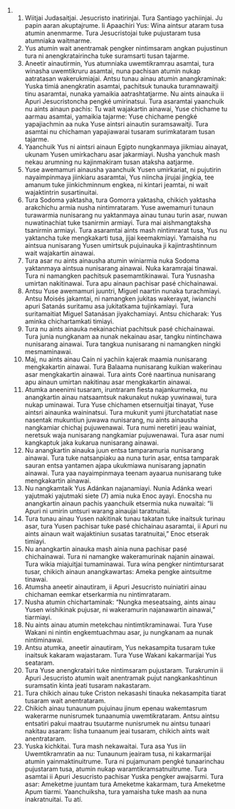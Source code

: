 <ol>
  <li>
    <ol>
      <li>Wiitjai Judasaitjai. Jesucristo inatirinjai. Tura Santiago yachiinjai. Ju papin aaran akuptajrume. Ii Apaachiri Yus: Wína aintsur ataram tusa atumin anenmarme. Tura Jesucristojai tuke pujustaram tusa atumniaka waitmarme.</li>
      <li>Yus atumin wait anentramak pengker nintimsaram angkan pujustinun tura ni anengkratairincha tuke suramsarti tusan tajarme.</li>
      <li>Aneetir ainautirmin, Yus atumniaka uwemtikramrau asamtai, tura winasha uwemtikruru asamtai, nuna pachisan atumin nukap aatratasan wakerukmiajai. Antsu tunau ainau atumin anangkraminak: Yuska timiá anengkratin asamtai, pachitsuk tunauka turamnawaitji tinu asaramtai, nunaka yamaikia aatrashtatjarme. Nu aints ainauka ii Apuri Jesucristoncha pengké umirinatsui. Tura asaramtai yaanchuik nu aints ainaun pachis: Tu wait wajakartin ainawai, Yuse chichame tu aarmau asamtai, yamaikia tajarme: Yuse chichame pengké yapajiachmin aa nuka Yuse aintsri ainautin suramsawaitji. Tura asamtai nu chichaman yapajiawarai tusaram surimkataram tusan tajarme.</li>
      <li>Yaanchuik Yus ni aintsri ainaun Egipto nungkanmaya jiikmiau ainayat, ukunam Yusen umirkacharu asar jakarmiayi. Nusha yanchuk mash nekau arumning nu kajinmakiram tusan ataksha aatjarme.</li>
      <li>Yuse awemamuri ainausha yaanchuik Yusen umirkariat, ni pujutirin nayaimpinmaya jiinkiaru asaramtai, Yus niincha jirujai jingkia, tee amanum tuke jiinkichminnum engkea, ni kintari jeamtai, ni wait wajaktintrin susartinuitai.</li>
      <li>Tura Sodoma yaktasha, tura Gomorra yaktasha, chikich yaktasha arakchichu armia nusha nintimrataram. Yuse awemamuri tunaun turawarmia nunisarang nu yaktanmaya ainau tunau turin asar, nuwan nuwatinachiat tuke tsanirmin armiayi. Tura mai aishmangtaksha tsanirmin armiayi. Tura asaramtai aints mash nintimrarat tusa, Yus nu yaktancha tuke mengkakarti tusa, jijai keemakmiayi. Yamaisha nu aintsua nunisarang Yusen umirtsuk pujuinauka ji kajintrashtinnum wait wajakartin ainawai.</li>
      <li>Tura asar nu aints ainausha atumin winiarmia nuka Sodoma yaktanmaya aintsua nunisarang ainawai. Nuka karamrajai tinawai. Tura ni namangken pachitsuk pasemamtikinawai. Tura Yusnasha umirtan nakitinawai. Tura apu ainaun pachisar pasé chichainawai.</li>
      <li>Antsu Yuse awemamuri juuntri, Miguel naartin nunaka turachmiayi. Antsu Moisés jakamtai, ni namangken jukitas wakerayat, iwianchi apuri Satanás suritamu asa jukitatkama tujinkamiayi. Tura suritamaitiat Miguel Satanásan jiyakchamiayi. Antsu chicharak: Yus aminka chichartamkati timiayi.</li>
      <li>Tura nu aints ainauka nekainachiat pachitsuk pasé chichainawai. Tura junia nungkanam aa nunak nekainau asar, tangku nintinchawa nunisarang ainawai. Tura tangkua nunisarang ni namangken ningki mesmaminawai.</li>
      <li>Maj, nu aints ainau Caín ni yachiin kajerak maamia nunisarang mengkakartin ainawai. Tura Balaama nunisarang kuikian wakerinau asar mengkakartin ainawai. Tura aints Coré naartinua nunisarang apu ainaun umirtan nakitinau asar mengkakartin ainawai.</li>
      <li>Atumka aneenimi tusaram, iruntraram fiesta najankurmeka, nu anangkartin ainau natsaamtsuk nakunakut nukap yuwinawai, tura nukap uminawai. Tura Yuse chichamen etsernuitjai tinayat, Yuse aintsri ainaunka waininatsui. Tura mukunit yumi jiturchatatiat nase nasentak mukuntiun juwawa nunisarang, nu aints ainausha nangkamiar chichaj pujuwenawai. Tura numi neretiri jeau wainiat, neretsuk waja nunisarang nangkamiar pujuwenawai. Tura asar numi kangkaptuk jaka kukarua nunisarang ainawai.</li>
      <li>Nu anangkartin ainauka juun entsa tamparamuria nunisarang ainawai. Tura tuke natsanpiaku aa nuna turin asar, entsa tamparak sauran entsa yantamen ajapa ukukmiawa nunisarang japnatin ainawai. Tura yaa nayaimpinmaya teenam ayaarua nunisarang tuke mengkakartin ainawai.</li>
      <li>Nu nangkamtaik Yus Adánkan najanamiayi. Nunia Adánka weari yajutmaki yajutmaki siete (7) amia nuka Enoc ayayi. Enocsha nu anangkartin ainaun pachis yaanchuik etsermia nuka nuwaitai: “Ii Apuri ni umirin untsuri warang ainaujai taratnuitai.</li>
      <li>Tura tunau ainau Yusen nakitinak tunau takatan tuke inaitsuk turinau asar, tura Yusen pachisar tuke pasé chichainau asaramtai, ii Apuri nu aints ainaun wait wajaktiniun susatas taratnuitai,” Enoc etserak timiayi.</li>
      <li>Nu anangkartin ainauka mash ainia nuna pachisar pasé chichainawai. Tura ni namangke wakeramurinak najanin ainawai. Tura wikia miajuitjai tumaminawai. Tura wína pengker nintimtursarat tusar, chikich ainaun anangkawartas: Ameka pengke aintsuitme tinawai.</li>
      <li>Atumsha aneetir ainautiram, ii Apuri Jesucristo nuiniatiri ainau chichaman eemkar etserkarmia nu nintimrataram.</li>
      <li>Nusha atumin chichartaminak: “Nungka meseatsaing, aints ainau Yusen wishikinak pujusar, ni wakeramurin najanawartin ainawai,” tiarmiayi.</li>
      <li>Nu aints ainau atumin metekchau nintimtikraminawai. Tura Yuse Wakani ni nintin engkemtuachmau asar, ju nungkanam aa nunak nintiminawai.</li>
      <li>Antsu atumka, aneetir ainautiram, Yus nekasampita tusaram tuke inaitsuk kakaram wajastaram. Tura Yuse Wakani kakarmarijai Yus seataram.</li>
      <li>Tura Yuse anengkratairi tuke nintimsaram pujustaram. Turakrumin ii Apuri Jesucristo atumin wait anentramak pujut nangkankashtinun suramsatin kinta jeati tusaram nakastaram.</li>
      <li>Tura chikich ainau tuke Criston nekasashi tinauka nekasampita tiarat tusaram wait anentrataram.</li>
      <li>Chikich ainau tunaunum pujuinau jinum epenau wakemtasrum wakerarme nunisrumek tunaanumia uwemtikrataram. Antsu aintsu entsatiri pakui maatrau tsuutarme nunisrumek nu aintsu tunaari nakitau asaram: Iisha tunaanum jeai tusaram, chikich aints wait anentrataram.</li>
      <li>Yuska kichkitai. Tura mash nekawaitai. Tura asa Yus iin Uwemtikramratin aa nu: Tunaunum jeairam tusa, ni kakarmarijai atumin yainmaktinuitrume. Tura ni pujamunam pengké tunaarinchau pujustaram tusa, atumin nukap waramtikramsatnuitrume. Tura asamtai ii Apuri Jesucristo pachisar Yuska pengker awajsarmi. Tura asar: Ameketme juuntam tura Ameketme kakarmam, tura Ameketme Apum tiarmi. Yaanchuiksha, tura yamaisha tuke mash aa nuna inakratnuitai. Tu atí.</li>
    </ol>
  </li>
</ol>
